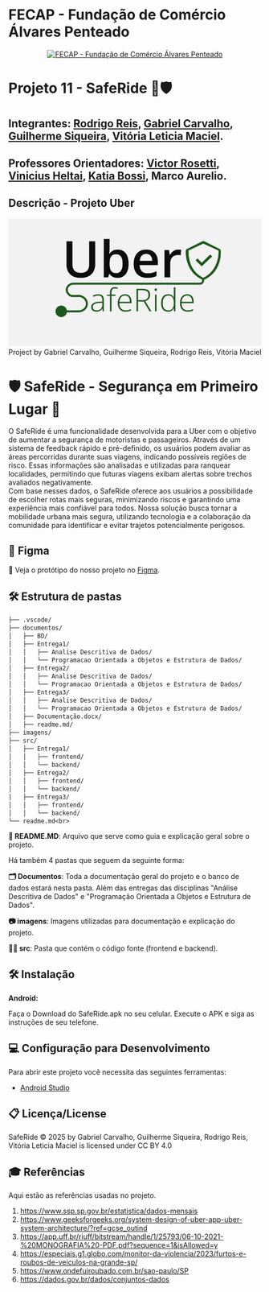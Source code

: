 # FECAP - Fundação de Comércio Álvares Penteado

<p align="center">
<a href= "https://www.fecap.br/"><img src="https://encrypted-tbn0.gstatic.com/images?q=tbn:ANd9GcRhZPrRa89Kma0ZZogxm0pi-tCn_TLKeHGVxywp-LXAFGR3B1DPouAJYHgKZGV0XTEf4AE&usqp=CAU" alt="FECAP - Fundação de Comércio Álvares Penteado" border="0"></a>
</p>

# Projeto 11 - SafeRide 🚗🛡️

## Integrantes: <a href="https://www.linkedin.com/in/rluizreis/">Rodrigo Reis</a>, <a href="https://www.linkedin.com/in/gabrielcarvalhomota/">Gabriel Carvalho</a>, <a href="https://www.linkedin.com/in/sik4s/">Guilherme Siqueira</a>, <a href="https://www.linkedin.com/in/vitória-maciel-8308a42a6/">Vitória Leticia Maciel</a>.

## Professores Orientadores: <a href="https://www.linkedin.com/in/victorbarq/">Victor Rosetti</a>, <a href="https://www.linkedin.com/in/vheltai/">Vinicius Heltai</a>, <a href="https://www.linkedin.com/in/katia-bossi/">Katia Bossi</a>, <a>Marco Aurelio</a>.

## Descrição - Projeto Uber

<p align="center">
<img src="https://github.com/2025-1-NCC3/Projeto11/blob/main/imagens/img_saferide.PNG" alt="SafeRide" border="0"><br>
  Project by <a>Gabriel Carvalho, Guilherme Siqueira, Rodrigo Reis, Vitória Maciel</a>
</p>  

# **🛡️ SafeRide - Segurança em Primeiro Lugar 🚗**<br>
O SafeRide é uma funcionalidade desenvolvida para a Uber com o objetivo de aumentar a segurança de motoristas e passageiros. Através de um sistema de feedback rápido e pré-definido, os usuários podem avaliar as áreas percorridas durante suas viagens, indicando possíveis regiões de risco. Essas informações são analisadas e utilizadas para ranquear localidades, permitindo que futuras viagens exibam alertas sobre trechos avaliados negativamente.<br>
Com base nesses dados, o SafeRide oferece aos usuários a possibilidade de escolher rotas mais seguras, minimizando riscos e garantindo uma experiência mais confiável para todos. Nossa solução busca tornar a mobilidade urbana mais segura, utilizando tecnologia e a colaboração da comunidade para identificar e evitar trajetos potencialmente perigosos.
<br>

## 📲 Figma
<p>🎨 Veja o protótipo do nosso projeto no <a href="https://www.figma.com/design/pZVaycOxvHu24o285go8m4/G11-PI3-UBER?node-id=0-1&p=f&t=Bxm9mognCLlNtvPn-0">Figma</a>.</p>

## 🛠 Estrutura de pastas

```
├── .vscode/
├── documentos/
│   ├── BD/
│   ├── Entrega1/
│   │   ├── Analise Descritiva de Dados/
│   │   └── Programacao Orientada a Objetos e Estrutura de Dados/
│   ├── Entrega2/
│   │   ├── Analise Descritiva de Dados/
│   │   └── Programacao Orientada a Objetos e Estrutura de Dados/
│   ├── Entrega3/
│   │   ├── Analise Descritiva de Dados/
│   │   └── Programacao Orientada a Objetos e Estrutura de Dados/
│   ├── Documentação.docx/
│   ├── readme.md/
├── imagens/
├── src/
│   ├── Entrega1/
│   │   ├── frontend/
│   │   └── backend/
│   ├── Entrega2/
│   │   ├── frontend/
│   │   └── backend/
|   ├── Entrega3/
│   │   ├── frontend/
│   │   └── backend/
└── readme.md<br>
```

<b>📄 README.MD</b>: Arquivo que serve como guia e explicação geral sobre o projeto.

Há também 4 pastas que seguem da seguinte forma:

<b>🗂️ Documentos</b>: Toda a documentação geral do projeto e o banco de dados estará nesta pasta. Além das entregas das disciplinas "Análise Descritiva de Dados" e "Programação Orientada a Objetos e Estrutura de Dados".

<b>📷 imagens</b>: Imagens utilizadas para documentação e explicação do projeto.

<b>🧑‍💻 src</b>: Pasta que contém o código fonte (frontend e backend).

## 🛠 Instalação

<b>Android:</b>

Faça o Download do SafeRide.apk no seu celular.
Execute o APK e siga as instruções de seu telefone.

## 💻 Configuração para Desenvolvimento

Para abrir este projeto você necessita das seguintes ferramentas:
- <a href="https://developer.android.com/studio?hl=pt-br">Android Studio</a>

## 📋 Licença/License
SafeRide © 2025 by Gabriel Carvalho, Guilherme Siqueira, Rodrigo Reis, Vitória Leticia Maciel is licensed under CC BY 4.0 

## 🎓 Referências

Aqui estão as referências usadas no projeto.

1. <https://www.ssp.sp.gov.br/estatistica/dados-mensais>
2. <https://www.geeksforgeeks.org/system-design-of-uber-app-uber-system-architecture/?ref=gcse_outind>
3. <https://app.uff.br/riuff/bitstream/handle/1/25793/06-10-2021-%20MONOGRAFIA%20-PDF.pdf?sequence=1&isAllowed=y>
4. <https://especiais.g1.globo.com/monitor-da-violencia/2023/furtos-e-roubos-de-veiculos-na-grande-sp/>
5. <https://www.ondefuiroubado.com.br/sao-paulo/SP>
6. <https://dados.gov.br/dados/conjuntos-dados>
